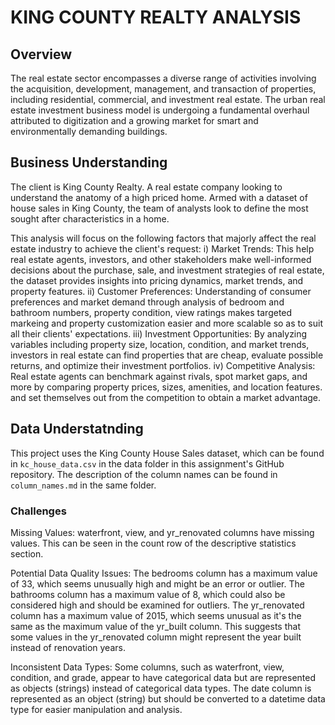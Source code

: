 # KING COUNTY REALTY ANALYSIS

## Overview

The real estate sector encompasses a diverse range of activities involving the acquisition, development, management, and transaction of properties, including residential, commercial, and investment real estate. The urban real estate investment business model is undergoing a fundamental overhaul attributed to digitization and a growing market for smart and environmentally demanding buildings.


## Business Understanding

The client is King County Realty. A real estate company looking to understand the anatomy of a high priced home. Armed with a dataset of house sales in King County, the team of analysts look to define the most sought after characteristics in a home.

This analysis will focus on the following factors that majorly affect the real estate industry to achieve the client's request:
i) Market Trends: This help real estate agents, investors, and other stakeholders make well-informed decisions about the purchase, sale, and investment strategies of real estate, the dataset provides insights into pricing dynamics, market trends, and property features.
ii) Customer Preferences: Understanding of consumer preferences and market demand through analysis of bedroom and bathroom numbers, property condition, view ratings makes targeted markeing and property customization easier and more scalable so as to suit all their clients' expectations.
iii) Investment Opportunities: By analyzing variables including property size, location, condition, and market trends, investors in real estate can find properties that are cheap, evaluate possible returns, and optimize their investment portfolios.
iv) Competitive Analysis: Real estate agents can benchmark against rivals, spot market gaps, and more by comparing property prices, sizes, amenities, and location features.
and set themselves out from the competition to obtain a market advantage.

## Data Understatnding

This project uses the King County House Sales dataset, which can be found in  `kc_house_data.csv` in the data folder in this assignment's GitHub repository. The description of the column names can be found in `column_names.md` in the same folder.

### Challenges
Missing Values:
waterfront, view, and yr_renovated columns have missing values. This can be seen in the count row of the descriptive statistics section.

Potential Data Quality Issues:
The bedrooms column has a maximum value of 33, which seems unusually high and might be an error or outlier.
The bathrooms column has a maximum value of 8, which could also be considered high and should be examined for outliers.
The yr_renovated column has a maximum value of 2015, which seems unusual as it's the same as the maximum value of the yr_built column. This suggests that some values in the yr_renovated column might represent the year built instead of renovation years.

Inconsistent Data Types:
Some columns, such as waterfront, view, condition, and grade, appear to have categorical data but are represented as objects (strings) instead of categorical data types.
The date column is represented as an object (string) but should be converted to a datetime data type for easier manipulation and analysis.
